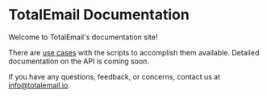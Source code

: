 # TotalEmail Documentation

Welcome to TotalEmail's documentation site!

There are [use cases](/use-cases) with the scripts to accomplish them available. Detailed documentation on the API is coming soon.

If you have any questions, feedback, or concerns, contact us at [info@totalemail.io](info@totalemail.io).
